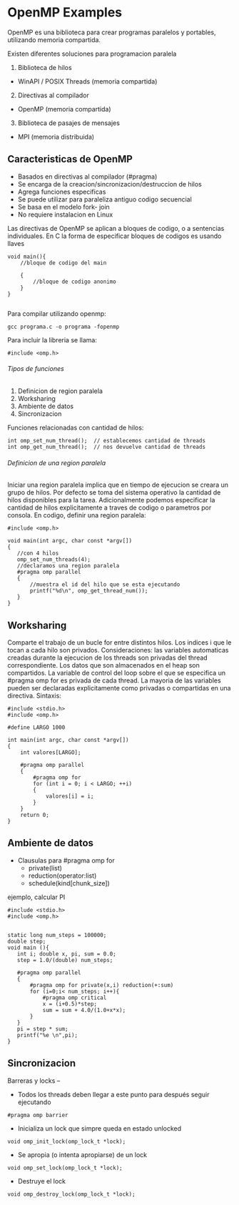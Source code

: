 # OpenMP Examples

OpenMP es una biblioteca para crear programas paralelos y portables, utilizando memoria compartida.

Existen diferentes soluciones para programacion paralela

1. Biblioteca de hilos
- WinAPI / POSIX Threads (memoria compartida)
2. Directivas al compilador
- OpenMP (memoria compartida)
3. Biblioteca de pasajes de mensajes
- MPI (memoria distribuida)

## Caracteristicas de OpenMP

- Basados en directivas al compilador (#pragma)
- Se encarga de la creacion/sincronizacion/destruccion de hilos
- Agrega funciones especificas
- Se puede utilizar para paraleliza antiguo codigo secuencial
- Se basa en el modelo fork- join
- No requiere instalacion en Linux

Las directivas de OpenMP se aplican a bloques de codigo, o a sentencias individuales. En C la forma de especificar bloques de codigos es usando llaves

```
void main(){
	//bloque de codigo del main

	{
		//bloque de codigo anonimo
	}	
}
		
```
    
 Para compilar utilizando openmp:   
 
 `gcc programa.c -o programa -fopenmp`
    
 Para incluir la libreria se llama:  
    
  `#include <omp.h>`
  
  
  ###### Tipos de funciones
  
1. Definicion de region paralela
2. Worksharing
3. Ambiente de datos
4. Sincronizacion

Funciones relacionadas con cantidad de hilos:

```int omp_get_thread_num();  // nos devuelve el ID del thread
int omp_set_num_thread();  // establecemos cantidad de threads
int omp_get_num_thread();  // nos devuelve cantidad de threads
```
 ###### Definicion de una region paralela
 
 Iniciar una region paralela implica que en tiempo de ejecucion se creara un grupo de hilos. Por defecto se toma del sistema operativo la cantidad de hilos disponibles para la tarea. Adicionalmente podemos especificar la cantidad de hilos explicitamente a traves de codigo o parametros por consola. En codigo, definir una region paralela:
 
 ```#include <stdio.h>
#include <omp.h>

void main(int argc, char const *argv[])
{
	//con 4 hilos
    omp_set_num_threads(4);
    //declaramos una region paralela 
    #pragma omp parallel
    {
    	//muestra el id del hilo que se esta ejecutando
        printf("%d\n", omp_get_thread_num());
    }
}
```

## Worksharing 
 
Comparte el trabajo de un bucle for entre distintos hilos. Los indices i que le tocan a cada hilo son privados.
Consideraciones: las variables automaticas creadas durante la ejecucion de los threads son privadas del thread correspondiente. Los datos que son almacenados en el heap son compartidos. La variable de control del loop sobre el que se especifica un #pragma omp for es privada de cada thread. La mayoria de las variables pueden ser declaradas explicitamente como privadas o compartidas en una directiva. Sintaxis:

```
#include <stdio.h>
#include <omp.h>

#define LARGO 1000

int main(int argc, char const *argv[])
{
    int valores[LARGO];

    #pragma omp parallel
    {
        #pragma omp for
        for (int i = 0; i < LARGO; ++i)
        {
            valores[i] = i;
        }
    }
    return 0;
}
```
   
## Ambiente de datos
 
- Clausulas para #pragma omp for
  - private(list)
  - reduction(operator:list)
  - schedule(kind[chunk_size])
 
 ejemplo, calcular PI
 
 ```
#include <stdio.h> 
#include <omp.h>


static long num_steps = 100000;
double step;
void main (){ 
    int i; double x, pi, sum = 0.0;
    step = 1.0/(double) num_steps;
    
    #pragma omp parallel
    {
        #pragma omp for private(x,i) reduction(+:sum)
        for (i=0;i< num_steps; i++){
            #pragma omp critical
            x = (i+0.5)*step;
            sum = sum + 4.0/(1.0+x*x);
        }       
    }
    pi = step * sum;
    printf("%e \n",pi);
}
```
 
 
 ##  Sincronizacion
 
 Barreras y locks –
- Todos los threads deben llegar a este punto para después seguir ejecutando
 
 `#pragma omp barrier `
 
 
 - Inicializa un lock que simpre queda en estado unlocked
 
  `void omp_init_lock(omp_lock_t *lock);`
  
 - Se apropia (o intenta apropiarse) de un lock
 
 `void omp_set_lock(omp_lock_t *lock);`
 
 - Destruye el lock
 
 `void omp_destroy_lock(omp_lock_t *lock); `
 
 
 
 
  
